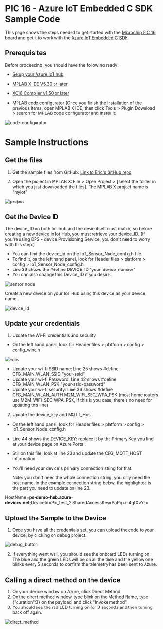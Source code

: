 # PIC 16 - Azure IoT Embedded C SDK Sample Code

This page shows the steps needed to get started with the [Microchip PIC 16](https://www.microchip.com/developmenttools/ProductDetails/AC164164) board and get it to work with the [Azure IoT Embedded C SDK](https://github.com/Azure/azure-sdk-for-c/tree/master/sdk/iot).


## Prerequisites

Before proceeding, you should have the following ready:

-   [Setup your Azure IoT hub](https://github.com/Azure/azure-iot-device-ecosystem/blob/master/setup_iothub.md)

-   [MPLAB X IDE V5.30 or later](https://www.microchip.com/mplab/mplab-x-ide)

-   [XC16 Compiler v1.50 or later](https://www.microchip.com/mplab/compilers)

-   MPLAB code configurator (Once you finish the installation of the previous items, open MPLAB X IDE, then click Tools > Plugin Download > search for MPLAB code configurator and install it)

![code-configurator](Images/code_configurator.png)  

# Sample Instructions

## Get the files

1. Get the sample files from GitHub: [Link to Eric's GitHub repo](https://garage-06.visualstudio.com/MicrochipIoT%202027%2088114/_git/PIC_IoT?version=GBmaster)

2. Open the project in MPLAB X: File > Open Project > [select the folder in which you just downloaded the files]. The MPLAB X project name is "myiot"

![project](Images/project.png)

## Get the Device ID 

The device_ID on both IoT hub and the devie itself must match, so before creating a new device in Iot Hub, you must retrieve your device_ID. (If you're using DPS - device Provisioning Service, you don't need to worry with this step.)

- 	You can find the device_id on the IoT_Sensor_Node_config.h file. 
-	To find it, on the left hand panel, look for Header files > platform > config > IoT_Sensor_Node_config.h
- 	Line 39 shows the #define DEVICE_ID "your_device_number"
- 	You can also change this Device_ID if you desire.

![sensor node](Images/sensor_node.png)

Create a new device on your IoT Hub using this device as your device name.

![device_id](Images/device_id.png)  

## Update your credentials

1. Update the Wi-Fi credentials and security
- On the left hand panel, look for Header files > platform > config > config_winc.h

![winc](Images/conf_winc.png) 

- Update your wi-fi SSID name: Line 25 shows #define CFG_MAIN_WLAN_SSID "your-ssid"
- Update your wi-fi Password:  Line 42 shows #define CFG_MAIN_WLAN_PSK "your-ssid-password"
- Update your wi-fi security: Line 36 shows #define CFG_MAIN_WLAN_AUTH M2M_WIFI_SEC_WPA_PSK (most home routers use M2M_WIFI_SEC_WPA_PSK, If this is you case, there's no need for updating this line)

2. Update the device_key and MQTT_Host  
	
- On the left hand panel, look for Header files > platform > config > IoT_Sensor_Node_config.h
- Line 44 shows the DEVICE_KEY: replace it by the Primary Key you find at your device page on Azure Portal.
- Still on this file, look at line 23 and update the CFG_MQTT_HOST information. 
- You'll need your device's primary connection string for that. 
	
	Note: you don't need the whole connection string, you only need the host name. In the example connection string below, the highlighted is the part you need to update on line 23. 
	
HostName=**ps-demo-hub.azure-devices.net**;DeviceId=Pic_test_2;SharedAccessKey=PaPq+m4gtXvYs=

## Upload the Sample to the Device

1. Once you have all the credentials set, you can upload the code to your device, by clicking on debug project.

![debug_button](Images/debug_button.png)

2. If everything went well, you should see the onboard LEDs turning on. The blue and the green LEDs will be on all the time and the yellow one blinks every 5 seconds to confirm the telemetry has been sent to Azure.

## Calling a direct method on the device

1. On your device window on Azure, click Direct Method
2. On the direct method window, type blink on the Method Name, type {"duration":3}  on the payload, and click "Invoke method". 
3. You should see the red LED turning on for 3 seconds and then turning back off again.

![direct_method](Images/direct_method.png)

